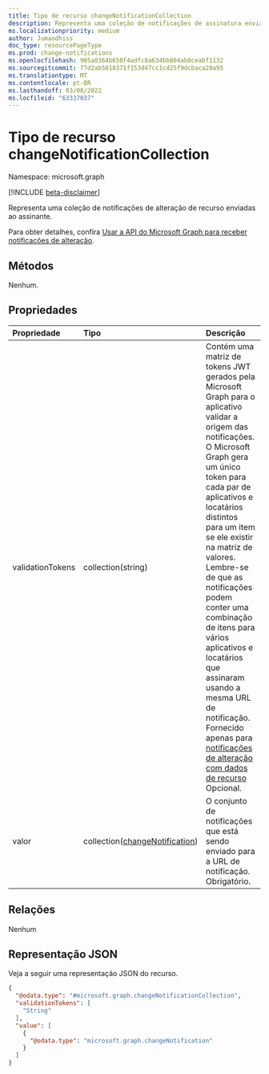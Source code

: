 ```yaml
---
title: Tipo de recurso changeNotificationCollection
description: Representa uma coleção de notificações de assinatura enviadas ao assinante.
ms.localizationpriority: medium
author: Jumaodhiss
doc_type: resourcePageType
ms.prod: change-notifications
ms.openlocfilehash: 905a8364b650f4adfc8a634bb804ab0ceabf1132
ms.sourcegitcommit: 77d2ab5018371f153d47cc1cd25f9dcbaca28a95
ms.translationtype: MT
ms.contentlocale: pt-BR
ms.lasthandoff: 03/08/2022
ms.locfileid: "63337037"
---
```

# <a name="changenotificationcollection-resource-type"></a>Tipo de recurso changeNotificationCollection

Namespace: microsoft.graph

[!INCLUDE [beta-disclaimer](../../includes/beta-disclaimer.md)]

Representa uma coleção de notificações de alteração de recurso enviadas ao assinante.

Para obter detalhes, confira [Usar a API do Microsoft Graph para receber notificações de alteração](webhooks.md).

## <a name="methods"></a>Métodos

Nenhum.

## <a name="properties"></a>Propriedades

| Propriedade | Tipo | Descrição |
|:---------|:-----|:------------|
| validationTokens | collection(string) | Contém uma matriz de tokens JWT gerados pela Microsoft Graph para o aplicativo validar a origem das notificações. O Microsoft Graph gera um único token para cada par de aplicativos e locatários distintos para um item se ele existir na matriz de valores. Lembre-se de que as notificações podem conter uma combinação de itens para vários aplicativos e locatários que assinaram usando a mesma URL de notificação. Fornecido apenas para [notificações de alteração com dados de recurso](/graph/webhooks-with-resource-data.md) Opcional. |
| valor | collection([changeNotification](changenotification.md)) | O conjunto de notificações que está sendo enviado para a URL de notificação. Obrigatório. |

## <a name="relationships"></a>Relações

Nenhum

## <a name="json-representation"></a>Representação JSON

Veja a seguir uma representação JSON do recurso.

<!-- {
  "blockType": "resource",
  "optionalProperties": [

  ],
  "@odata.type": "microsoft.graph.changeNotificationCollection"
}-->
``` json
{
  "@odata.type": "#microsoft.graph.changeNotificationCollection",
  "validationTokens": [
    "String"
  ],
  "value": [
    {
      "@odata.type": "microsoft.graph.changeNotification"
    }
  ]
}
```

<!-- uuid: 8cc2599e-9740-4191-93fa-bc13c6f91564
2020-05-25 14:57:30 UTC -->
<!--
{
  "type": "#page.annotation",
  "description": "change notification collection resource",
  "keywords": "",
  "section": "documentation",
  "tocPath": "",
  "suppressions": []
}
-->


